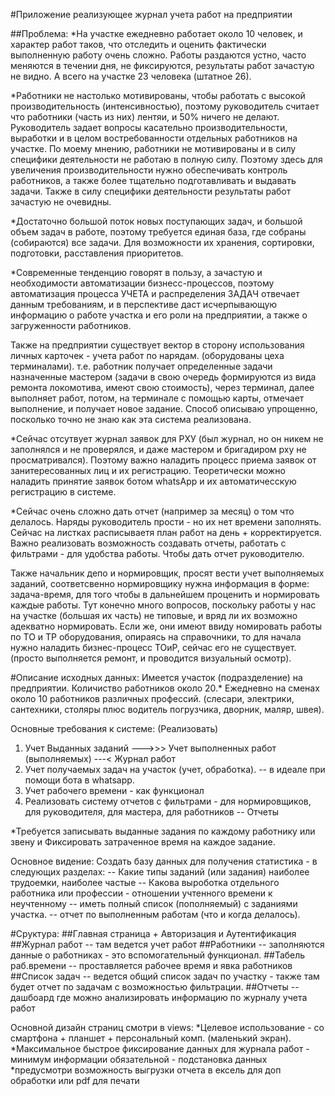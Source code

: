 #Приложение реализующее журнал учета работ на предприятии



##Проблема:
*На участке ежедневно работает около 10 человек, и характер работ таков, что отследить и оценить 
фактически выполненную работу очень сложно. Работы раздаются устно, часто меняются в течении дня, не фиксируются, 
результаты работ зачастую не видно. А всего на участке 23 человека (штатное 26).

*Работники не настолько мотивированы, чтобы работать с высокой производительность (интенсивностью), поэтому руководитель считает что
работники (часть из них) лентяи, и 50% ничего не делают. Руководитель задает вопросы касательно производительности, выработки и 
в целом востребованности отдельных работников на участке. По моему мнению, работники не мотивированы и в силу специфики деятельности
не работаю в полную силу. Поэтому здесь для увеличения производительности нужно обеспечивать контроль работников, а также более тщательно
подготавливать и выдавать задачи. Также в силу специфики деятельности результаты работ зачастую не очевидны.

*Достаточно большой поток новых поступающих задач, и большой объем задач в работе, поэтому требуется единая база, 
где собраны (собираются) все задачи. Для возможности их хранения, сортировки, подготовки, расставления приоритетов.

*Современные тенденцию говорят в пользу, а зачастую  и необходимости автоматизации бизнесс-процессов, поэтому автоматизация 
 процесса УЧЕТА и распределения ЗАДАЧ отвечает данным требованиям, и в перспективе даст исчерпывающую информацию о работе 
участка и его роли на предприятии, а также о загруженности работников.

Также на предприятии существует вектор в сторону использования личных карточек - учета работ по нарядам. (оборудованы цеха терминалами).
т.е. работник получает определенные задачи назначенные мастером (задачи в свою очередь формируются из вида ремонта локомотива, имеют свою стоимость), через терминал, далее выполняет работ, потом, на терминале с помощью карты, 
отмечает выполнение, и получает новое задание. Способ описываю упрощенно, посколько точно не знаю как эта система реализована.


*Сейчас отсутвует журнал заявок для РХУ (был журнал, но он никем не заполнялся и не проверялся, и даже мастером и бригадиром рху не просматривался).
Поэтому важно наладить процесс приема заявок от занитересованных лиц и их регистрацию. Теоретически можно наладить принятие заявок 
ботом whatsApp и их автоматичесскую регистрацию в системе.

*Сейчас очень сложно дать отчет (например за месяц) о том что делалось. Наряды руководитель прости - но их нет времени заполнять.
Сейчас на листках расписываетя план работ на день + корректируется.
Важно реализовать возможность создавать отчеты, работать с фильтрами - для удобства работы. Чтобы дать отчет руководителю.

Также начальник депо и нормировщик, просят вести учет выполняемых заданий, соответсвенно нормировщику нужна информация в форме: задача-время, для того
чтобы в дальнейшем проценить и нормировать каждые работы. Тут конечно много вопросов, поскольку работы у нас на участке (большая их часть) не типовые, и вряд ли 
их возможно адекватно нормировать. Если же, они имеют ввиду номировать работы по ТО и ТР оборудования, опираясь на справочники, то для начала нужно наладить
бизнес-процесс ТОиР, сейчас его не существует. (просто выполняется ремонт, и проводится визуальный осмотр).





#Описание исходных данных: Имеется участок (подразделение) на предприятии. Количиство работников около 20.*
Ежедневно на сменах около 10 работников различных профессий. (слесари, электрики, сантехники, столяры
плюс водитель погрузчика, дворник, маляр, швея).

Основные требования к системе: (Реализовать)
1. Учет Выданных заданий --->>> Учет выполненных работ (выполняемых) ---< Журнал работ
2. Учет получаемых задач на участок (учет, обработка). -- в идеале при помощи бота в whatsapp.
3. Учет рабочего времени - как функционал
4. Реализовать систему отчетов с фильтрами - для нормировщиков, для руководителя, для мастера, для работников -- Отчеты



*Требуется записывать выданные задания по каждому работнику или звену и
 Фиксировать затраченное время на каждое задание.

Основное видение: 
    Создать базу данных для получения статистика - в следующих разделах:
        -- Какие типы заданий (или задания) наиболее трудоемки, наиболее частые
        -- Какова выроботка отдельного работника или профессии - отношении учтенного времени к неучтенному
        -- иметь полный список (пополняемый) с заданиями участка.
        -- отчет по выполненным работам (что и когда делалось).



#Сруктура:
    ##Главная страница + Авторизация и Аутентификация
    ##Журнал работ -- там ведется учет работ
    ##Работники -- заполняются данные о работниках - это вспомогательный функционал.
    ##Табель раб.времени -- проставляется рабочее время и явка работников
    ##Список задач -- ведется общий список задач по участку - также там будет отчет по задачам с возможностью фильтрации.
    ##Отчеты -- дашбоард где можно анализировать информацию по журналу учета работ



Основной дизайн страниц смотри в views:
    *Целевое использование - со смартфона + планшет + персональный комп. (маленький экран).
    *Максимальное быстрое фиксирование данных для журнала работ - минимум информации обязательной - подстановка данных 
    *предусмотри возможность выгрузки отчета в ексель для доп обработки или pdf для печати
    





